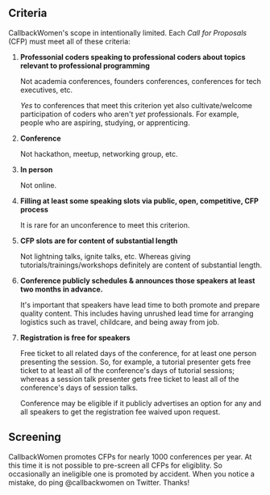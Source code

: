 ## Criteria
CallbackWomen's scope in intentionally limited. Each _Call for Proposals_ (CFP) must meet all of these criteria:

1. **Professonial coders speaking to professional coders about topics relevant to professional programming**

	Not academia conferences, founders conferences, conferences for tech executives, etc.

	_Yes_ to conferences that meet this criterion yet also cultivate/welcome participation of coders who aren't _yet_ professionals. For example, people who are aspiring, studying, or apprenticing.

1. **Conference**

	Not hackathon, meetup, networking group, etc.

1. **In person**

	Not online.

1. **Filling at least some speaking slots via public, open, competitive, CFP process**

	It is rare for an unconference to meet this criterion.

1. **CFP slots are for content of substantial length**

	Not lightning talks, ignite talks, etc.  Whereas giving tutorials/trainings/workshops definitely are content of substantial length.

1. **Conference publicly schedules & announces those speakers at least two months in advance.**

	It's important that speakers have lead time to both promote and prepare quality content. This includes having unrushed lead time for arranging logistics such as travel, childcare, and being away from job.

1. **Registration is free for speakers**

	Free ticket to all related days of the conference, for at least one person presenting the session. So, for example, a tutorial presenter gets free ticket to at least all of the conference's days of tutorial sessions; whereas a session talk presenter gets free ticket to least all of the conference's days of session talks.
	
	Conference may be eligible if it publicly advertises an option for any and all speakers to get the registration fee waived upon request.


## Screening
CallbackWomen promotes CFPs for nearly 1000 conferences per year. At this time it is not possible to pre-screen all CFPs for eligiblity. So occasionally an ineligible one is promoted by accident. When you notice a mistake, do ping @callbackwomen on Twitter. Thanks!